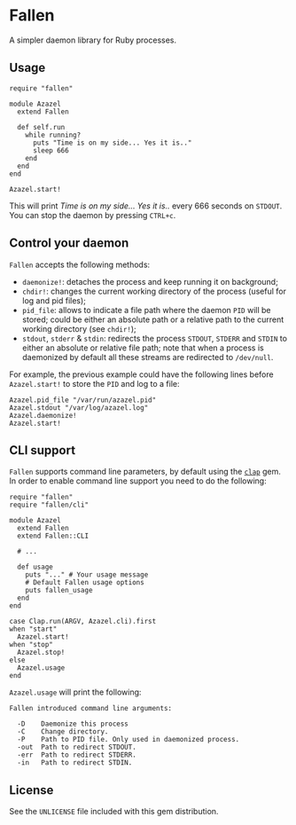 # Fallen
A simpler daemon library for Ruby processes.

## Usage

```
require "fallen"

module Azazel
  extend Fallen
  
  def self.run
    while running?
      puts "Time is on my side... Yes it is.."
      sleep 666
    end
  end
end

Azazel.start!
```

This will print _Time is on my side... Yes it is.._ every 666 seconds on `STDOUT`. You can stop the daemon by pressing `CTRL+c`.

## Control your daemon
`Fallen` accepts the following methods:

* `daemonize!`: detaches the process and keep running it on background;
* `chdir!`: changes the current working directory of the process (useful for log and pid files);
* `pid_file`: allows to indicate a file path where the daemon `PID` will be stored; could be either an absolute path or a relative path to the current working directory (see `chdir!`);
* `stdout`, `stderr` & `stdin`: redirects the process `STDOUT`, `STDERR` and `STDIN` to either an absolute or relative file path; note that when a process is daemonized by default all these streams are redirected to `/dev/null`.

For example, the previous example could have the following lines before `Azazel.start!` to store the `PID` and log to a file:

```
Azazel.pid_file "/var/run/azazel.pid"
Azazel.stdout "/var/log/azazel.log"
Azazel.daemonize!
Azazel.start!
```

## CLI support
`Fallen` supports command line parameters, by default using the [`clap`](https://github.com/soveran/clap) gem. In order to enable command line support you need to do the following:

```
require "fallen"
require "fallen/cli"

module Azazel
  extend Fallen
  extend Fallen::CLI
  
  # ...
  
  def usage
    puts "..." # Your usage message
    # Default Fallen usage options
    puts fallen_usage
  end
end

case Clap.run(ARGV, Azazel.cli).first
when "start"
  Azazel.start!
when "stop"
  Azazel.stop!
else
  Azazel.usage
end
```

`Azazel.usage` will print the following:

```
Fallen introduced command line arguments:

  -D    Daemonize this process
  -C    Change directory.
  -P    Path to PID file. Only used in daemonized process.
  -out  Path to redirect STDOUT.
  -err  Path to redirect STDERR.
  -in   Path to redirect STDIN.
```

## License
See the `UNLICENSE` file included with this gem distribution.
